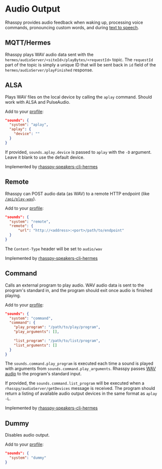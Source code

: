 # Audio Output

Rhasspy provides audio feedback when waking up, processing voice commands, pronouncing custom words, and during [text to speech](text-to-speech.md).

## MQTT/Hermes

Rhasspy plays WAV audio data sent with the `hermes/audioServer/<siteId>/playBytes/<requestId>` topic. The `requestId` part of the topic is simply a unique ID that will be sent back in `id` field of the `hermes/audioServer/playFinished` response.

## ALSA

Plays WAV files on the local device by calling the `aplay` command. Should work with ALSA and PulseAudio.

Add to your [profile](profiles.md):

```json
"sounds": {
  "system": "aplay",
  "aplay": {
    "device": ""
  }
}
```

If provided, `sounds.aplay.device` is passed to `aplay` with the `-D` argument.
Leave it blank to use the default device.

Implemented by [rhasspy-speakers-cli-hermes](https://github.com/rhasspy/rhasspy-speakers-cli-hermes)

## Remote

Rhasspy can POST audio data (as WAV) to a remote HTTP endpoint (like [`/api/play-wav`](reference.md#api_play_wav)).

Add to your [profile](profiles.md):

```json
"sounds": {
  "system": "remote",
  "remote": {
      "url": "http://<address>:<port>/path/to/endpoint"
  }
}
```

The `Content-Type` header will be set to `audio/wav`

Implemented by [rhasspy-speakers-cli-hermes](https://github.com/rhasspy/rhasspy-speakers-cli-hermes)

## Command

Calls an external program to play audio. WAV audio data is sent to the program's standard in, and the program should exit once audio is finished playing.

Add to your [profile](profiles.md):

```json
"sounds": {
  "system": "command",
  "command": {
    "play_program": "/path/to/play/program",
    "play_arguments": [],
    
    "list_program": "/path/to/list/program",
    "list_arguments": []
  }
}
```

The `sounds.command.play_program` is executed each time a sound is played with arguments from `sounds.command.play_arguments`. Rhasspy passes [WAV audio](https://en.wikipedia.org/wiki/WAV) to the program's standard input.

If provided, the `sounds.command.list_program` will be executed when a `rhasspy/audioServer/getDevices` message is received. The program should return a listing of available audio output devices in the same format as `aplay -L`.

Implemented by [rhasspy-speakers-cli-hermes](https://github.com/rhasspy/rhasspy-speakers-cli-hermes)

## Dummy

Disables audio output.

Add to your [profile](profiles.md):

```json
"sounds": {
  "system": "dummy"
}
```
